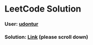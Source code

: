 # LeetCode Solution

### User: [udontur](https://leetcode.com/udontur/)

### Solution: [Link](https://leetcode.com/udontur/) (please scroll down)